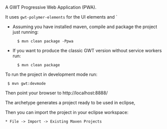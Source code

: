 
A GWT Progressive Web Application (PWA).

It uses `gwt-polymer-elements` for the UI elements and `



- Assuming you have installed maven, compile and package the project just running:

        $ mvn clean package -Ppwa
   
- If you want to produce the classic GWT version without service workers run:

        $ mvn clean package
    

To run the project in development mode run:

     $ mvn gwt:devmode
   
Then point your browser to http://localhost:8888/


 The archetype generates a project ready to be used in eclipse, 

 Then you can import the project in your eclipse workspace:

    * File -> Import -> Existing Maven Projects


